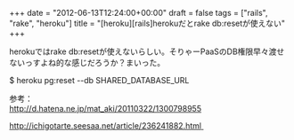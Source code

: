 +++
date = "2012-06-13T12:24:00+00:00"
draft = false
tags = ["rails", "rake", "heroku"]
title = "[heroku][rails]herokuだとrake db:resetが使えない"
+++
<p>herokuではrake db:resetが使えないらしい。そりゃーPaaSのDB権限早々渡せないっすよね的な感じだろうか？まいった。</p>&#13;
<p>$ heroku pg:reset --db SHARED_DATABASE_URL</p>&#13;
&#13;
<p>参考：<br /><a href="http://d.hatena.ne.jp/mat_aki/20110322/1300798955">http://d.hatena.ne.jp/mat_aki/20110322/1300798955</a></p>&#13;
<p><a href="http://ichigotarte.seesaa.net/article/236241882.html">http://ichigotarte.seesaa.net/article/236241882.html</a><a href="http://d.hatena.ne.jp/mat_aki/20110322/1300798955"> </a></p> 